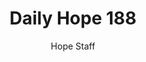 ---
image: /assets/img/daily-hope-default-artwork.png
title: Daily Hope 188
number: 188
categories:
  - Daily Hope
author: Hope Staff
notes: Daily Hope 188
embed: >-
  <iframe style="border-radius:12px" src="https://open.spotify.com/embed/episode/2gsjmqKceQ2d6dFnbhwXJo?utm_source=generator" width="100%" height="352" frameBorder="0" allowfullscreen="" allow="autoplay; clipboard-write; encrypted-media; fullscreen; picture-in-picture" loading="lazy"></iframe>
---